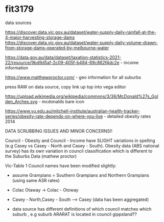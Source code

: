 # fit3179

data sources

https://discover.data.vic.gov.au/dataset/water-supply-daily-rainfall-at-the-4-major-harvesting-storage-dams
https://discover.data.vic.gov.au/dataset/water-supply-daily-volume-drawn-from-storage-dams-operated-by-melbourne-water


https://data.gov.au/data/dataset/taxation-statistics-2021-22/resource/9bd9d5af-2c09-405f-b484-69c862f4dc2e - income information

https://www.matthewproctor.com/ - geo information for all suburbs


press RAW on data source, copy link up top into vega editor



https://upload.wikimedia.org/wikipedia/commons/3/36/McDonald%27s_Golden_Arches.svg - mcdonalds bare icon


https://www.vu.edu.au/mitchell-institute/australian-health-tracker-series/obesity-rate-depends-on-where-you-live - detailed obesity rates 2014



DATA SCRUBBING ISSUES AND MINOR CONCERNS!!

Council - Obesity and Council - Income have SLIGHT variations in spelling (e.g Casey vs Casey - North and Casey - South). Obesity data (ABS national survey) has its own variation in council classification which is different to the Suburbs Data (mathew proctor)

Vic-Table 1 Council names have been modified slightly:
- assume Grampians = Southern Grampians and Northern Grampians (using same ASR rates)
- Colac Otaway -> Colac - Otoway
- Casey - North,Casey - South --> Casey (data has been aggregated)

- data source has different definitions of which council matches which suburb , e.g suburb ARARAT is located in council gippsland??